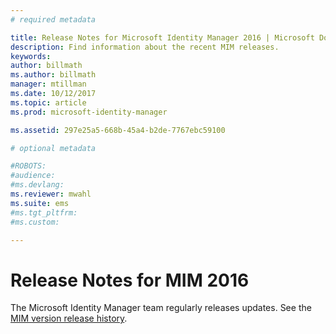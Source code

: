```yaml
---
# required metadata

title: Release Notes for Microsoft Identity Manager 2016 | Microsoft Docs
description: Find information about the recent MIM releases.
keywords:
author: billmath
ms.author: billmath
manager: mtillman
ms.date: 10/12/2017
ms.topic: article
ms.prod: microsoft-identity-manager

ms.assetid: 297e25a5-668b-45a4-b2de-7767ebc59100

# optional metadata

#ROBOTS:
#audience:
#ms.devlang:
ms.reviewer: mwahl
ms.suite: ems
#ms.tgt_pltfrm:
#ms.custom:

---
```


# Release Notes for MIM 2016
The Microsoft Identity Manager team regularly releases updates. See the [MIM version release history](reference/version-history.md).
